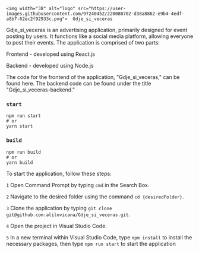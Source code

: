 

`<img width="38" alt="logo" src="https://user-images.githubusercontent.com/97240452/220080702-d38a8862-e9b4-4edf-a8b7-62ec2f92933c.png">  Gdje_si_veceras`

  Gdje_si_veceras is an advertising application, primarily designed for event posting by users. It functions like a social media platform, allowing everyone to post their events.
The application is comprised of two parts:

Frontend - developed using React.js 

Backend - developed using Node.js

The code for the frontend of the application, "Gdje_si_veceras," can be found here. The backend code can be found under the title "Gdje_si_veceras-backend."


### `start`

```
npm run start
# or
yarn start
```

### `build`


```
npm run build
# or
yarn build
```

To start the application, follow these steps:

`1` Open Command Prompt by typing `cmd` in the Search Box.

`2` Navigate to the desired folder using the command `cd {desiredFolder}`.

`3` Clone the application by typing `git clone git@github.com:alilovicana/Gdje_si_veceras.git`.

`4` Open the project in Visual Studio Code.

`5` In a new terminal within Visual Studio Code, type  `npm install` to install the necessary packages, then type `npm run start` to start the application

                                   
                                                     
                                                     

